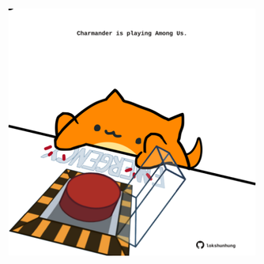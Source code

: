 <!-- built at 08/05/2021, 17:27:46 UTC -->
<p align="center">
  <img width="500" height="500" src="./ReadmeImage.svg">
</p>
